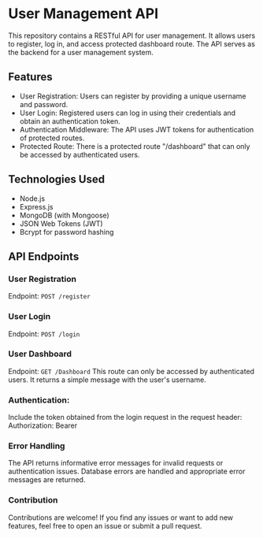 # User Management API

This repository contains a RESTful API for user management. It allows users to register, log in, and access protected dashboard route. The API serves as the backend for a user management system.

## Features

- User Registration: Users can register by providing a unique username and password.
- User Login: Registered users can log in using their credentials and obtain an authentication token.
- Authentication Middleware: The API uses JWT tokens for authentication of protected routes.
- Protected Route: There is a protected route "/dashboard" that can only be accessed by authenticated users.

## Technologies Used

- Node.js
- Express.js
- MongoDB (with Mongoose)
- JSON Web Tokens (JWT)
- Bcrypt for password hashing


## API Endpoints

### User Registration

Endpoint: `POST /register`

### User Login
Endpoint: `POST /login`

### User Dashboard
Endpoint: `GET /Dashboard`
This route can only be accessed by authenticated users. It returns a simple message with the user's username.

### Authentication:
Include the token obtained from the login request in the request header:
Authorization: Bearer <your-token>


### Error Handling
The API returns informative error messages for invalid requests or authentication issues.
Database errors are handled and appropriate error messages are returned.

### Contribution
Contributions are welcome! If you find any issues or want to add new features, feel free to open an issue or submit a pull request.



